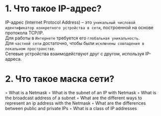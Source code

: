 # 1. Что такое IP-адрес?
  IP-адрес (Internet Protocol Address) – это `уникальный числовой идентификатор конкретного устройства в сети`,
  построенной на основе протокола TCP/IP.<br>
  Для работы в `Интернете` требуется его `глобальная уникальность`.<br>
  Для `частной сети` достаточно, чтобы были `исключены совпадения в локальном пространстве`.<br>
  Сетевые устройства взаимодействуют друг с другом, используя IP-адреса.<br>
  
  
  
# 2. Что такое маска сети?


◦ What is a Netmask
◦ What is the subnet of an IP with Netmask
◦ What is the broadcast address of a subnet
◦ What are the different ways to represent an ip address with the Netmask
◦ What are the differences between public and private IPs
◦ What is a class of IP addresses
